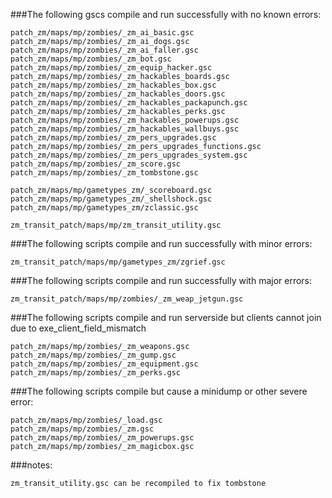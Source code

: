###The following gscs compile and run successfully with no known errors:
```
patch_zm/maps/mp/zombies/_zm_ai_basic.gsc
patch_zm/maps/mp/zombies/_zm_ai_dogs.gsc
patch_zm/maps/mp/zombies/_zm_ai_faller.gsc
patch_zm/maps/mp/zombies/_zm_bot.gsc
patch_zm/maps/mp/zombies/_zm_equip_hacker.gsc
patch_zm/maps/mp/zombies/_zm_hackables_boards.gsc
patch_zm/maps/mp/zombies/_zm_hackables_box.gsc
patch_zm/maps/mp/zombies/_zm_hackables_doors.gsc
patch_zm/maps/mp/zombies/_zm_hackables_packapunch.gsc
patch_zm/maps/mp/zombies/_zm_hackables_perks.gsc
patch_zm/maps/mp/zombies/_zm_hackables_powerups.gsc
patch_zm/maps/mp/zombies/_zm_hackables_wallbuys.gsc
patch_zm/maps/mp/zombies/_zm_pers_upgrades.gsc
patch_zm/maps/mp/zombies/_zm_pers_upgrades_functions.gsc
patch_zm/maps/mp/zombies/_zm_pers_upgrades_system.gsc
patch_zm/maps/mp/zombies/_zm_score.gsc
patch_zm/maps/mp/zombies/_zm_tombstone.gsc
```
```
patch_zm/maps/mp/gametypes_zm/_scoreboard.gsc
patch_zm/maps/mp/gametypes_zm/_shellshock.gsc
patch_zm/maps/mp/gametypes_zm/zclassic.gsc
```
```
zm_transit_patch/maps/mp/zm_transit_utility.gsc
```
###The following scripts compile and run successfully with minor errors:
```
zm_transit_patch/maps/mp/gametypes_zm/zgrief.gsc
```
###The following scripts compile and run successfully with major errors:
```
zm_transit_patch/maps/mp/zombies/_zm_weap_jetgun.gsc
```
###The following scripts compile and run serverside but clients cannot join due to exe_client_field_mismatch
```
patch_zm/maps/mp/zombies/_zm_weapons.gsc
patch_zm/maps/mp/zombies/_zm_gump.gsc
patch_zm/maps/mp/zombies/_zm_equipment.gsc
patch_zm/maps/mp/zombies/_zm_perks.gsc
```
###The following scripts compile but cause a minidump or other severe error:
```
patch_zm/maps/mp/zombies/_load.gsc
patch_zm/maps/mp/zombies/_zm.gsc
patch_zm/maps/mp/zombies/_zm_powerups.gsc
patch_zm/maps/mp/zombies/_zm_magicbox.gsc
```

###notes:
```
zm_transit_utility.gsc can be recompiled to fix tombstone
```